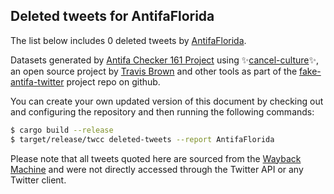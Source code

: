 ## Deleted tweets for AntifaFlorida

The list below includes 0 deleted tweets by
[AntifaFlorida](https://twitter.com/AntifaFlorida).



Datasets generated by [Antifa Checker 161 Project](https://twitter.com/antifacheck161) using ✨[cancel-culture](https://github.com/travisbrown/cancel-culture)✨, an open source project by 
[Travis Brown](https://twitter.com/travisbrown) and other tools as part of the 
[fake-antifa-twitter](https://github.com/antifacheck161/fake-antifa-twitter) project repo on github.

You can create your own updated version of this document by checking out and configuring the
repository and then running the following commands:

```bash
$ cargo build --release
$ target/release/twcc deleted-tweets --report AntifaFlorida
```

Please note that all tweets quoted here are sourced from the
[Wayback Machine](https://web.archive.org) and were not directly accessed through the Twitter API or
any Twitter client.

